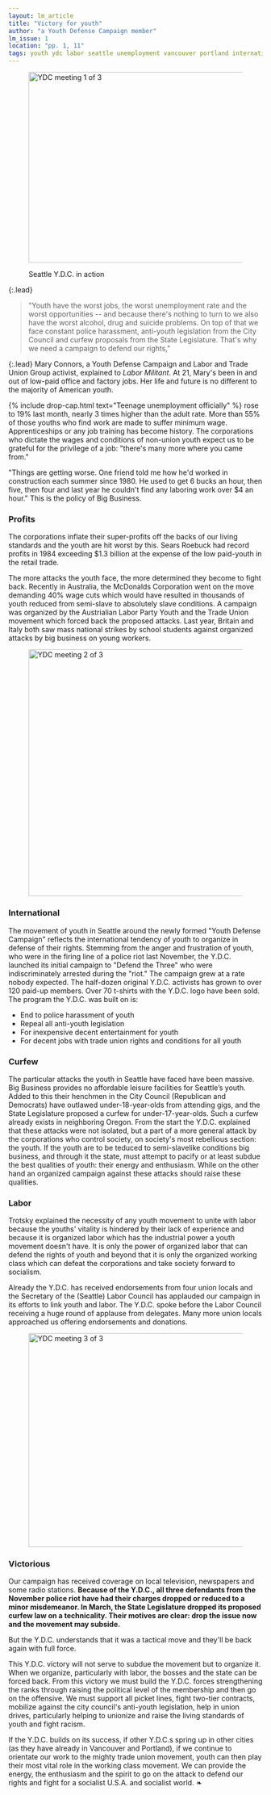 ```yaml
---
layout: lm_article
title: "Victory for youth"
author: "a Youth Defense Campaign member"
lm_issue: 1
location: "pp. 1, 11"
tags: youth ydc labor seattle unemployment vancouver portland internationalism wages police riot campaign protest poverty
---
```


<figure>
  <img alt="YDC meeting 1 of 3" src="ydc-in-action-1.jpg" width="683" height="378">
  <figcaption><p>Seattle Y.D.C. in action</p></figcaption>
</figure>

{:.lead}
> "Youth have the worst jobs, the worst unemployment rate and the worst opportunities --
and because there's nothing to turn to we also have the worst alcohol, drug and suicide problems.
On top of that we face constant police harassment, anti-youth legislation from the City Council and
curfew proposals from the State Legislature. That's why we need a campaign to defend our rights,"

{:.lead}
Mary Connors, a Youth Defense Campaign and Labor and Trade Union Group activist, explained to <cite>Labor Militant</cite>.
At 21, Mary's been in and out of low-paid office and factory jobs.
Her life and future is no different to the majority of American youth.

{% include drop-cap.html text="Teenage unemployment officially" %}
rose to 19% last month, nearly 3 times higher than the adult rate.
More than 55% of those youths who find work are made to suffer minimum wage.
Apprenticeships or any job training has become history.
The corporations who dictate the wages and conditions of non-union youth
expect us to be grateful for the privilege of a job: "there's many more where you came from."

"Things are getting worse. One friend told me how he'd worked in construction each summer since 1980.
He used to get 6 bucks an hour, then five, then four and last year he couldn't find any laboring work over $4 an hour."
This is the policy of Big Business.

### Profits

The corporations inflate their
super-profits off the backs of our
living standards and the youth
are hit worst by this. Sears
Roebuck had record profits in
1984 exceeding $1.3 billion at
the expense of the low paid-youth
in the retail trade.

The more attacks the youth
face, the more determined they
become to fight back. Recently in
Australia, the McDonalds Corporation went on the move
demanding 40% wage cuts which
would have resulted in
thousands of youth reduced from
semi-slave to absolutely slave
conditions. A campaign was
organized by the Austrialian
Labor Party Youth and the
Trade Union movement which
forced back the proposed attacks.
Last year,
Britain and Italy both
saw mass national strikes by
school students against organized attacks by big business on
young workers.

<figure>
  <img alt="YDC meeting 2 of 3" src="ydc-in-action-2.jpg" width="682" height="489">
</figure>

### International

The movement of youth in
Seattle around the newly formed
"Youth Defense Campaign"
reflects the international tendency
of youth to organize in defense
of their rights.
Stemming from the anger and frustration of youth,
who were in the firing line of a police riot last November,
the Y.D.C. launched its initial campaign to "Defend the Three"
who were indiscriminately arrested during the "riot."
The campaign grew at a rate nobody expected.
The half-dozen original Y.D.C. activists has grown to over 120 paid-up members.
Over 70 t-shirts with the Y.D.C. logo have been sold.
The program the Y.D.C. was built on is:

* End to police harassment of youth
* Repeal all anti-youth legislation
* For inexpensive decent entertainment for youth
* For decent jobs with trade union rights and conditions for all youth

### Curfew

The particular attacks the
youth in Seattle have faced have
been massive. Big Business provides
no affordable leisure
facilities for Seattle’s youth.
Added to this their henchmen in
the City Council (Republican and
Democrats) have outlawed under-18-year-olds
from attending gigs,
and the State Legislature proposed
a curfew for under-17-year-olds.
Such a curfew already exists
in neighboring Oregon.
From the start the Y.D.C. explained
that these attacks were
not isolated, but a part of a more
general attack by the corporations
who control society, on
society's most rebellious section:
the youth. If the youth are to be
teduced to semi-slavelike conditions
big business, and through
it the state, must attempt to
pacify or at least subdue the best
qualities of youth: their energy
and enthusiasm. While on the
other hand an organized campaign
against these attacks
should raise these qualities.

### Labor

Trotsky explained the necessity
of any youth movement to
unite with labor because the
youths' vitality is hindered by
their lack of experience and
because it is organized labor
which has the industrial power
a youth movement doesn't have.
It is only the power of organized
labor that can defend the rights
of youth and beyond that it is only
the organized working class
which can defeat the corporations
and take society forward to
socialism.

Already the Y.D.C. has received
endorsements from four union
locals and the Secretary of the
(Seattle) Labor Council has applauded
our campaign in its efforts
to link youth and labor. The
Y.D.C. spoke before the Labor
Council receiving a huge round
of applause from delegates.
Many more union locals approached
us offering endorsements and donations.

<figure>
  <img alt="YDC meeting 3 of 3" src="ydc-in-action-3.jpg" width="680" height="424">
</figure>

### Victorious

Our campaign has received
coverage on local television,
newspapers and some radio stations.
**Because of the Y.D.C.,
all three defendants from the
November police riot have
had their charges dropped or
reduced to a minor misdemeanor.
In March, the State
Legislature dropped its proposed
curfew law on a
technicality. Their motives
are clear: drop the issue now
and the movement may
subside.**

But the Y.D.C. understands
that it was a tactical move and
they'll be back again with full
force.

This Y.D.C. victory will not
serve to subdue the movement
but to organize it. When we
organize, particularly with labor,
the bosses and the state can be
forced back. From this victory we
must build the Y.D.C. forces
strengthening the ranks through
raising the political level of the
membership and then go on the
offensive. We must support all
picket lines, fight two-tier contracts,
mobilize against the city
council's anti-youth legislation,
help in union drives, particularly
helping to unionize and raise
the living standards of youth and fight racism.

If the Y.D.C. builds on its success,
if other Y.D.C.s spring up
in other cities (as they have
already in Vancouver and
Portland), if we continue to
orientate our work to the mighty
trade union movement, youth
can then play their most vital
role in the working class movement. We can provide the
energy, the enthusiasm and the
spirit to go on the attack to defend our rights and fight for a
socialist U.S.A. and socialist world.&nbsp;❧